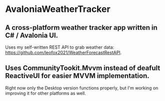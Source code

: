 # AvaloniaWeatherTracker
A cross-platform weather tracker app written in C# / Avalonia UI.
---
Uses my self-written REST API to grab weather data: https://github.com/leofox2021/WeatherForecastRestAPI.

Uses CommunityTookit.Mvvm instead of deafult ReactiveUI for easier MVVM implementation.
---
Right now only the Desktop version functions properly, but I'm working on improving it for other platforms as well.
